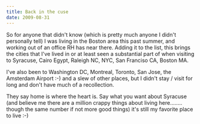 ```yaml
---
title: Back in the cuse
date: 2009-08-31
---
```


So for anyone that didn't know (which is pretty much anyone I didn't personally tell) I was living in the Boston area this past summer, and working out of an office RH has near there. Adding it to the list, this brings the cities that I've lived in or at least seen a substantial part of when visiting to Syracuse, Cairo Egypt, Raleigh NC, NYC, San Franciso CA, Boston MA.

I've also been to Washington DC, Montreal, Toronto, San Jose, the Amsterdam Airport :-) and a slew of other places, but I didn't stay / visit for long and don't have much of a recollection.

They say home is where the heart is. Say what you want about Syracuse (and believe me there are a million crappy things about living here........ though the same number if not more good things) it's still my favorite place to live :-)
